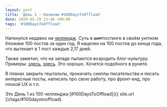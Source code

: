 ```yaml
---
layout: post
title: 'День 1 – Начинаю #100DaysToOffload'
date: 2020-05-29 23:40 +09:00
tags: '#100DaysToOffload'
---
```


Наткнулся недавно на [челлендж](https://100daystooffload.com/). Суть в ~~шит~~постинге в своём уютном бложике 100 постов за один год. Я нацелен на 100 постов до конца года, что вытекает в 1 пост каждые 2,17 дней.

Также заметил, что на западе пытаются возродить блог-культуру. Примеры: [здесь](https://news.ycombinator.com/item?id=22800136), [здесь](https://danielmiessler.com/blog/its-time-to-get-back-into-rss/). Это хорошо. Хочется подобного в рунете.

В планах закрыть гештальты, прокачать скиллы писательства и писать интересные посты, написать про свою работу, про фронт-енд, про плохой UX и т.п.

Это День 1 из 100 челленджа [#100DaysToOffload]({{ site.url }}/tags/#100daystooffload).
